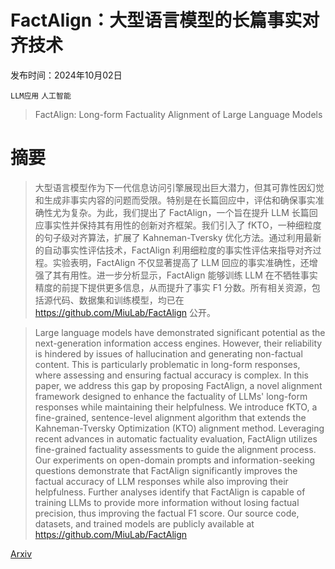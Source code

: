 # FactAlign：大型语言模型的长篇事实对齐技术

发布时间：2024年10月02日

`LLM应用` `人工智能`

> FactAlign: Long-form Factuality Alignment of Large Language Models

# 摘要

> 大型语言模型作为下一代信息访问引擎展现出巨大潜力，但其可靠性因幻觉和生成非事实内容的问题而受限。特别是在长篇回应中，评估和确保事实准确性尤为复杂。为此，我们提出了 FactAlign，一个旨在提升 LLM 长篇回应事实性并保持其有用性的创新对齐框架。我们引入了 fKTO，一种细粒度的句子级对齐算法，扩展了 Kahneman-Tversky 优化方法。通过利用最新的自动事实性评估技术，FactAlign 利用细粒度的事实性评估来指导对齐过程。实验表明，FactAlign 不仅显著提高了 LLM 回应的事实准确性，还增强了其有用性。进一步分析显示，FactAlign 能够训练 LLM 在不牺牲事实精度的前提下提供更多信息，从而提升了事实 F1 分数。所有相关资源，包括源代码、数据集和训练模型，均已在 https://github.com/MiuLab/FactAlign 公开。

> Large language models have demonstrated significant potential as the next-generation information access engines. However, their reliability is hindered by issues of hallucination and generating non-factual content. This is particularly problematic in long-form responses, where assessing and ensuring factual accuracy is complex. In this paper, we address this gap by proposing FactAlign, a novel alignment framework designed to enhance the factuality of LLMs' long-form responses while maintaining their helpfulness. We introduce fKTO, a fine-grained, sentence-level alignment algorithm that extends the Kahneman-Tversky Optimization (KTO) alignment method. Leveraging recent advances in automatic factuality evaluation, FactAlign utilizes fine-grained factuality assessments to guide the alignment process. Our experiments on open-domain prompts and information-seeking questions demonstrate that FactAlign significantly improves the factual accuracy of LLM responses while also improving their helpfulness. Further analyses identify that FactAlign is capable of training LLMs to provide more information without losing factual precision, thus improving the factual F1 score. Our source code, datasets, and trained models are publicly available at https://github.com/MiuLab/FactAlign

[Arxiv](https://arxiv.org/abs/2410.01691)